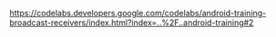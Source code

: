 https://codelabs.developers.google.com/codelabs/android-training-broadcast-receivers/index.html?index=..%2F..android-training#2